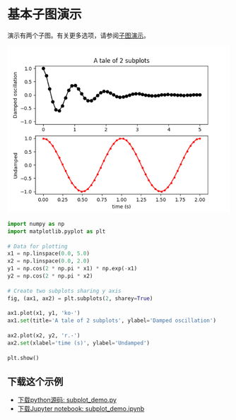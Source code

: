 # 基本子图演示

演示有两个子图。有关更多选项，请参阅[子图演示](https://matplotlib.org/gallery/subplots_axes_and_figures/subplots_demo.html)。

![基本子图演示](/static/images/gallery/sphx_glr_subplot_demo_001.png)

```python
import numpy as np
import matplotlib.pyplot as plt

# Data for plotting
x1 = np.linspace(0.0, 5.0)
x2 = np.linspace(0.0, 2.0)
y1 = np.cos(2 * np.pi * x1) * np.exp(-x1)
y2 = np.cos(2 * np.pi * x2)

# Create two subplots sharing y axis
fig, (ax1, ax2) = plt.subplots(2, sharey=True)

ax1.plot(x1, y1, 'ko-')
ax1.set(title='A tale of 2 subplots', ylabel='Damped oscillation')

ax2.plot(x2, y2, 'r.-')
ax2.set(xlabel='time (s)', ylabel='Undamped')

plt.show()
```

## 下载这个示例
            
- [下载python源码: subplot_demo.py](https://matplotlib.org/_downloads/subplot_demo.py)
- [下载Jupyter notebook: subplot_demo.ipynb](https://matplotlib.org/_downloads/subplot_demo.ipynb)